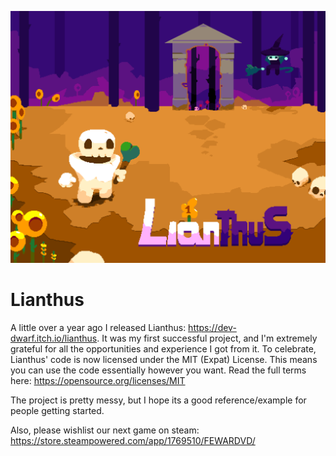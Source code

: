 ![](./Lianthus_anniversary.png?raw=true "Lianthus")
# Lianthus
A little over a year ago I released Lianthus: https://dev-dwarf.itch.io/lianthus. It was my first successful project, and I'm extremely grateful for all the opportunities and experience I got from it. To celebrate, Lianthus' code is now licensed under the MIT (Expat) License.
This means you can use the code essentially however you want. Read the full terms here: https://opensource.org/licenses/MIT

The project is pretty messy, but I hope its a good reference/example for people getting started.

Also, please wishlist our next game on steam: https://store.steampowered.com/app/1769510/FEWARDVD/
